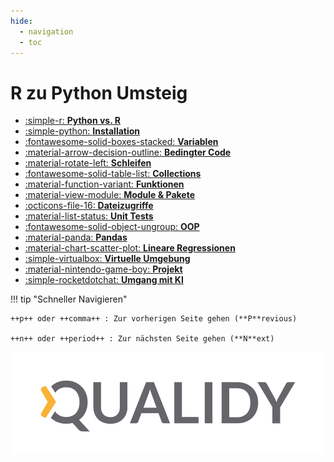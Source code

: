 ```yaml
---
hide:
  - navigation
  - toc
---
```


# R zu Python Umsteig

<div class="grid cards fancy" markdown>

- [:simple-r: **Python vs. R**](content/python_vs_r/python_vs_r.md)
- [:simple-python: **Installation**](content/installation/installation.md)
- [:fontawesome-solid-boxes-stacked: **Variablen**](content/variables/variablen.md)
- [:material-arrow-decision-outline: **Bedingter Code**](content/bedingter_code/bedingter_code.md)
- [:material-rotate-left: **Schleifen**](content/loops/loops.md)
- [:fontawesome-solid-table-list: **Collections**](content/collections/lists.md)
- [:material-function-variant: **Funktionen**](content/functions/functions.md)
- [:material-view-module: **Module & Pakete**](content/packages/moduls.md)
- [:octicons-file-16: **Dateizugriffe**](content/io/io.md)
- [:material-list-status: **Unit Tests**](content/unit_tests/unit_tests.md)
- [:fontawesome-solid-object-ungroup: **OOP**](content/classes/classes.md)
- [:material-panda: **Pandas**](content/pandas/umgang.md)
- [:material-chart-scatter-plot: **Lineare Regressionen**](content/regression/umgang.md)
- [:simple-virtualbox: **Virtuelle Umgebung**](content/project/tic_tac_toe.md)
- [:material-nintendo-game-boy: **Projekt**](content/project/tic_tac_toe.md)
- [:simple-rocketdotchat: **Umgang mit KI**](content/ki/umgang.md)

</div>

!!! tip "Schneller Navigieren"

    ++p++ oder ++comma++ : Zur vorherigen Seite gehen (**P**revious)

    ++n++ oder ++period++ : Zur nächsten Seite gehen (**N**ext)

![](assets/Logo_Qualidy_cmyk.svg)
